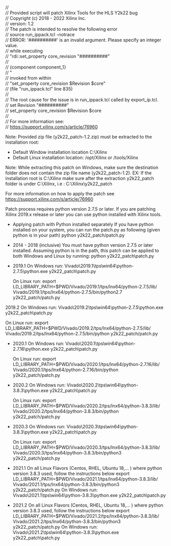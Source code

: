 //                                                                                            
// Provided script will patch Xilinx Tools for the HLS Y2k22 bug                              
//                           Copyright (c) 2018 - 2022 Xilinx Inc.                            
// version: 1.2                                                                               
// The patch is intended to resolve the following error                                       
// source run_ippack.tcl -notrace                                                             
// ERROR: '##########' is an invalid argument. Please specify an integer value.               
// while executing                                                                            
// "rdi::set_property core_revision "##########"                                              
//                                                                                            
// {component component_1}                                                                    
// "                                                                                          
// invoked from within                                                                        
// "set_property core_revision $Revision $core"                                               
// (file "run_ippack.tcl" line 835)                                                           
//                                                                                            
// The root cause for the issue is in run_ippack.tcl called by export_ip.tcl.                 
// set Revision "##########"                                                                  
// set_property core_revision $Revision $core                                                 
//                                                                                              
// For more information see:                                                                  
// https://support.xilinx.com/s/article/76960                                                  



Note: Provided zip file (y2k22_patch-1.2.zip) must be extracted to the installation root:
* Default Window installation location C:\Xilinx
* Default Linux installation location: /opt/Xilinx or /tools/Xilinx

Note: While extracting this patch on Windows, make sure the destination folder does not contain the zip file name (y2k22_patch-1.2). 
      EX: If the installation root is C:\Xilinx make sure after the extraction y2k22_patch folder is under C:\Xilinx, i.e : C:\Xilinx\y2k22_patch

For more information on how to apply the patch see https://support.xilinx.com/s/article/76960

Patch process requires python version  2.7.5 or later.
If you are patching Xilinx 2019.x release or later you can use python installed with Xilinx tools.

* Applying patch with Python installed separately
If you have python installed on your system, you can run the patch.py as following (given python is in your path)
python y2k22_patch/patch.py

* 2014 - 2018 (inclusive)
  You must have python version 2.7.5 or later installed.
  Assuming python is in the path, this patch can be applied to both Windows and Linux by running:
  python y2k22_patch\patch.py

* 2019.1
  On Windows run:
  Vivado\2019.1\tps\win64\python-2.7.5\python.exe y2k22_patch\patch.py

  On Linux run:
  export LD_LIBRARY_PATH=$PWD/Vivado/2019.1/tps/lnx64/python-2.7.5/lib/
  Vivado/2019.1/tps/lnx64/python-2.7.5/bin/python2.7 y2k22_patch/patch.py

2019.2
  On Windows run:
  Vivado\2019.2\tps\win64\python-2.7.5\python.exe y2k22_patch\patch.py

  On Linux run:
  export LD_LIBRARY_PATH=$PWD/Vivado/2019.2/tps/lnx64/python-2.7.5/lib/
  Vivado/2019.2/tps/lnx64/python-2.7.5/bin/python y2k22_patch/patch.py

* 2020.1
  On Windows run:
  Vivado\2020.1\tps\win64\python-2.7.16\python.exe y2k22_patch\patch.py

  On Linux run:
  export LD_LIBRARY_PATH=$PWD/Vivado/2020.1/tps/lnx64/python-2.7.16/lib/
  Vivado/2020.1/tps/lnx64/python-2.7.16/bin/python y2k22_patch/patch.py

* 2020.2
  On Windows run:
  Vivado\2020.2\tps\win64\python-3.8.3\python.exe y2k22_patch\patch.py

  On Linux run:
  export LD_LIBRARY_PATH=$PWD/Vivado/2020.2/tps/lnx64/python-3.8.3/lib/
  Vivado/2020.2/tps/lnx64/python-3.8.3/bin/python y2k22_patch/patch.py

* 2020.3
  On Windows run:
  Vivado\2020.3\tps\win64\python-3.8.3\python.exe y2k22_patch\patch.py

  On Linux run:
  export LD_LIBRARY_PATH=$PWD/Vivado/2020.3/tps/lnx64/python-3.8.3/lib/
  Vivado/2020.3/tps/lnx64/python-3.8.3/bin/python3 y2k22_patch/patch.py

* 2021.1
  On all Linux Flavors (Centos, RHEL, Ubuntu 18,… ) where python version 3.8.3 used, follow the  instructions below
     export LD_LIBRARY_PATH=$PWD/Vivado/2021.1/tps/lnx64/python-3.8.3/lib/
     Vivado/2021.1/tps/lnx64/python-3.8.3/bin/python3 y2k22_patch/patch.py
  On Windows run:
    Vivado\2021.1\tps\win64\python-3.8.3\python.exe y2k22_patch\patch.py


* 2021.2
  On all Linux Flavors (Centos, RHEL, Ubuntu 18,… ) where python version 3.8.3 used, follow the  instructions below
     export LD_LIBRARY_PATH=$PWD/Vivado/2021.2/tps/lnx64/python-3.8.3/lib/
     Vivado/2021.2/tps/lnx64/python-3.8.3/bin/python3 y2k22_patch/patch.py
  On Windows run:
    Vivado\2021.2\tps\win64\python-3.8.3\python.exe y2k22_patch\patch.py


